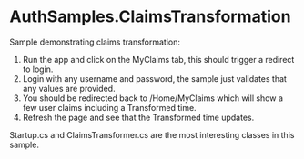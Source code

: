 AuthSamples.ClaimsTransformation
=================

Sample demonstrating claims transformation:
1. Run the app and click on the MyClaims tab, this should trigger a redirect to login.
2. Login with any username and password, the sample just validates that any values are provided.
3. You should be redirected back to /Home/MyClaims which will show a few user claims including a Transformed time.
4. Refresh the page and see that the Transformed time updates.

Startup.cs and ClaimsTransformer.cs are the most interesting classes in this sample.
